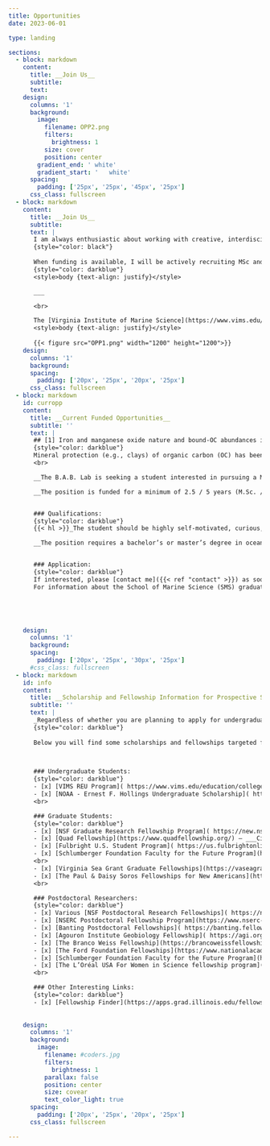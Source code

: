```yaml
---
title: Opportunities
date: 2023-06-01 

type: landing

sections:
  - block: markdown
    content:
      title: __Join Us__
      subtitle: 
      text:        
    design:
      columns: '1'
      background:
        image:
          filename: OPP2.png 
          filters:
            brightness: 1
          size: cover
          position: center 
        gradient_end: '	white'
        gradient_start: '	white'
      spacing:
        padding: ['25px', '25px', '45px', '25px']
      css_class: fullscreen
  - block: markdown
    content:
      title: __Join Us__
      subtitle: 
      text: |
       I am always enthusiastic about working with creative, interdisciplinary and self‑motivated students and postdoctoral fellows who are passionate about geoscience and nature at large. Given the diverse research topics studied in the B.A.B. Lab, there is always room for interesting collaborations! Having a diverse, inclusive and welcoming Lab is something I strive for, and hence, I encourage underrepresented students and postdocs within Geosciences from the USA and abroad to contact me. I, as a Latino scientist who has been studying and working abroad for more than ten years, know that pursuing graduate studies and doing research in top tier institutions in the USA can be challenging (e.g., financially, sociocultural, etc.), so I will do my utmost to facilitate this important step in your academic career. If you are a motivated student / researcher with a strong science background, please do [contact me]({{< ref "contact" >}}) to explore potential collaborations! _Please, include your CV and a brief description of your interests and their relationship with the [research]({{< ref "research" >}}) done at the B.A.B Lab_.
       {style="color: black"}   
       
       When funding is available, I will be actively recruiting MSc and Ph.D. students and postdoctoral researchers ([Current Opportunities]({{< ref "opportunities#curropp" >}})), however, I strongly encourage those students and postdoctoral researcher who want to apply for external fellowships to discuss with me potential projects in advance. [See below]({{< ref "opportunities#info" >}}) for information about fellowships. 
       {style="color: darkblue"}
       <style>body {text-align: justify}</style>

       ___

       <br>

       The [Virginia Institute of Marine Science](https://www.vims.edu/index.php), located in the beautiful Chesapeake Bay, and [William & Mary University](https://www.wm.edu/) are great places for those looking for a high quality education and research opportunities in the realms of Ocean, Coastal and Estuarine Science. Prospective MSc and Ph.D. students please check out the School of Marine Science  [(SMS)](https://www.vims.edu/education/graduate/index.php), [SMS: Academic & General Policies](https://catalog.wm.edu/content.php?catoid=27&navoid=4248) and this [Link](https://www.vims.edu/education/graduate/admissions/index_off-season.php) to get more information about the graduate programs, admission and timeline. 
       <style>body {text-align: justify}</style>
       
       {{< figure src="OPP1.png" width="1200" height="1200">}} 
    design:
      columns: '1'
      background:
      spacing:
        padding: ['20px', '25px', '20px', '25px']
      css_class: fullscreen
  - block: markdown
    id: curropp
    content:
      title: __Current Funded Opportunities__
      subtitle: ''
      text: |
       ## [1] Iron and manganese oxide nature and bound-OC abundances in the Amazon Shelf: the effect of reductive dissolution and oxidative processes on OC stability
       {style="color: darkblue"}
       Mineral protection (e.g., clays) of organic carbon (OC) has been widely recognize as a significant factor controlling its stabilization, and thus, OC degradation rate and burial efficiency. Recent studies have been focusing on the OC “protective” effect of iron, and to a lesser extent manganese, minerals on OC stability. In this project, we will be investigating how the complex redox chemistry of Fe and Mn oxides influence OC cycling in the Amazon River/Shelf system, the largest river basin on Earth.   
       <br>

       __The B.A.B. Lab is seeking a student interested in pursuing a M.Sc. or Ph.D. in Marine Science at the Virginia Institute of Marine Science (VIMS) and William & Mary, starting in 2024/2025.__ The successful candidate will work primarily in the "Amazon" research project, studying how iron (Fe) and manganese (Mn) oxides influence organic carbon (OC) preservation in the Amazon River and adjacent shelf environment. This work will include the analysis of trace element speciation and Mn and Fe-bounded OC in multiple sediment cores, suspended sediments and porewater samples collected from the low Amazon basin to the Suriname continental shelf following the northward spreading of Amazon mudbanks along the shelf. The prospective student will be working in the brand new B.A.B. Lab facility [LINK], integrating innovative sample processing and analytical strategies for both TEs and OC as well as other biomarkers. This project is framed within the larger MUDBENCS Amazon Project lead by [Brad Rosenheim (University of South Florida)](https://www.usf.edu/marine-science/faculty/faculty-directory/geological-oceanography/brad-rosenheim.aspx) and [Valier Galy (Woods Hole Oceanographic Institution)](https://www2.whoi.edu/staff/vgaly/), with whom we will be closely collaborating.

       __The position is funded for a minimum of 2.5 / 5 years (M.Sc. / Ph.D.) including a 12-month stipend, tuition waiver and health insurance.__


       ### Qualifications: 
       {style="color: darkblue"}
       {{< hl >}}_The student should be highly self-motivated, curious, detail-oriented and have excellent writing and verbal communication skills, as well as the ability to work independently and collaboratively._{{< /hl >}}

       __The position requires a bachelor’s or master’s degree in oceanography, chemistry, biology, environmental science, engineering, or a related field.__ Given the strong laboratory component of the project, having experience working in a lab environment and processing samples (e.g., sediments, water, suspended matter, biological tissues, etc.) is beneficial.  Programming skills (e.g., __Python__, R, MATLAB) and some knowledge of analytical chemistry are desirable, but most importantly being eager to learn.  


       ### Application:
       {style="color: darkblue"}
       If interested, please [contact me]({{< ref "contact" >}}) as soon as possible to go over the M.Sc. and Ph.D. programs at VIMS and W&M, the timeline and the research topic. Please include in your email (_subject line “Prospective student”_) your CV, unofficial transcripts, and a cover letter stating your research interests and how those align with the "__Amazon River project__" specifically, and the lab at large. 
       For information about the School of Marine Science (SMS) graduate programs at VIMS and W&M, application materials and deadlines, please take a look to the following pages: [SMS](https://www.vims.edu/education/graduate/index.php), [SMS: Academic & General Policies](https://catalog.wm.edu/content.php?catoid=27&navoid=4248) and this [Link](https://www.vims.edu/education/graduate/admissions/index_off-season.php)




    
    design:
      columns: '1'
      background:
      spacing:
        padding: ['20px', '25px', '30px', '25px']
      #css_class: fullscreen
  - block: markdown
    id: info
    content:
      title: __Scholarship and Fellowship Information for Prospective Students and Postdocs__
      subtitle: ''
      text: |
       _Regardless of whether you are planning to apply for undergraduate or postdoctoral scholarships, the sooner you contact me to discuss potential projects and steps to follow the better! Please allow yourself at least a three month period before the deadline to contact me and work on your application._
       {style="color: darkblue"}
       
       Below you will find some scholarships and fellowships targeted from undergraduate students to postdoctoral researcher, as well as, from American citizens and foreigners. However, there are many other private and state sponsored fellowships that are not included in this list. 


       
       ### Undergraduate Students:
       {style="color: darkblue"}
       - [x] [VIMS REU Program]( https://www.vims.edu/education/college/summer_intern/about/index.php)
       - [x] [NOAA - Ernest F. Hollings Undergraduate Scholarship]( https://www.noaa.gov/office-education/hollings-scholarship)  – ___U.S. citizens and/or Permanent Residents___
       <br>

       ### Graduate Students:
       {style="color: darkblue"}
       - [x] [NSF Graduate Research Fellowship Program]( https://new.nsf.gov/funding/opportunities/nsf-graduate-research-fellowship-program-grfp ) – ___U.S. citizens and/or Permanent Residents___
       - [x] [Quad Fellowship](https://www.quadfellowship.org/) – ___Citizens or legal permanent residents of Australia, India, Japan, or the United States___
       - [x] [Fulbright U.S. Student Program]( https://us.fulbrightonline.org/) – Plase visit the Fulbright division from your own country; for example [Fulbright Australia]( https://www.fulbright.org.au/scholarships/), [Fulbright Mexico]( https://comexus.org.mx/), [Fulbright Chile]( https://www.fulbright.cl/), [Fulbright Argentina](http://fulbright.edu.ar/), etc.
       - [x] [Schlumberger Foundation Faculty for the Future Program](https://www.fftf.slb.com/) - ___Women from developing countries pursuing PhD and postdoctoral research STEM disciplines.___
       <br>
       - [x] [Virginia Sea Grant Graduate Fellowships](https://vaseagrant.org/graduate-fellowships) - ___Open to full-time graduate students at any Virginia academic institution who are engaged in coastal and marine research relevant to Virginia and the Virginia Sea Grant strategic plan___
       - [x] [The Paul & Daisy Soros Fellowships for New Americans](https://www.pdsoros.org/) - ___Immigrants and children of immigrants to the United States; up to $90,000 in financial support over two years in any field and in any advanced degree-granting program in the United States.___
       <br>

       ### Postdoctoral Researchers:
       {style="color: darkblue"}
       - [x] Various [NSF Postdoctoral Research Fellowships]( https://new.nsf.gov/funding/opportunities?f%5b0%5d=student_educator_eligibility:postdoc) – ___U.S. citizens or Permanent Residents___
       - [x] [NSERC Postdoctoral Fellowship Program](https://www.nserc-crsng.gc.ca/students-etudiants/pd-np/pdf-bp_eng.asp) - ___Canadian citizens or permanent residents who completed their Ph.D. at a Canadian Institutions___
       - [x] [Banting Postdoctoral Fellowships]( https://banting.fellowships-bourses.gc.ca/en/home-accueil.html) - ___Canadian citizens or permanent residents who completed their Ph.D. at a Canadian Institutions___
       - [x] [Agouron Institute Geobiology Fellowship]( https://agi.org/geobiology/fellowships/)
       - [x] [The Branco Weiss Fellowship](https://brancoweissfellowship.org/)
       - [x] [The Ford Foundation Fellowships](https://www.nationalacademies.org/our-work/ford-foundation-fellowships)
       - [x] [Schlumberger Foundation Faculty for the Future Program](https://www.fftf.slb.com/) - ___Women from developing countries pursuing PhD and postdoctoral research STEM disciplines.___
       - [x] [The L’Oréal USA For Women in Science fellowship program](https://www.loreal.com/en/usa/pages/group/fwis/) - ___U.S. citizens or Permanent Residents___
       <br>

       ### Other Interesting Links:
       {style="color: darkblue"}
       - [x] [Fellowship Finder](https://apps.grad.illinois.edu/fellowship-finder) – ___The Illinois Database of Grants and Fellowships for Graduate Students___
      
        
    design:
      columns: '1'
      background:
        image: 
          filename: #coders.jpg
          filters:
            brightness: 1
          parallax: false
          position: center
          size: covear
          text_color_light: true
      spacing:
        padding: ['20px', '25px', '20px', '25px']
      css_class: fullscreen

---
```

